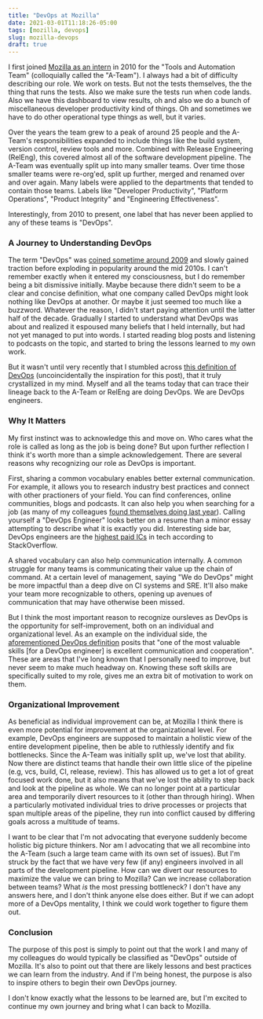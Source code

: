 ```yaml
---
title: "DevOps at Mozilla"
date: 2021-03-01T11:18:26-05:00
tags: [mozilla, devops]
slug: mozilla-devops
draft: true
---
```


I first joined [Mozilla as an intern](https://ahal.ca/blog/2011/why-mozilla-is-awesome/) in 2010 for
the "Tools and Automation Team" (colloquially called the "A-Team"). I always had a bit of
difficulty describing our role. We work on tests. But not the tests themselves, the the thing that
runs the tests. Also we make sure the tests run when code lands. Also we have this dashboard to view
results, oh and also we do a bunch of miscellaneous developer productivity kind of things. Oh and
sometimes we have to do other operational type things as well, but it varies.

Over the years the team grew to a peak of around 25 people and the A-Team's responsibilities
expanded to include things like the build system, version control, review tools and
more. Combined with Release Engineering (RelEng), this covered almost all of
the software development pipeline. The A-Team was eventually split up into many smaller
teams. Over time those smaller teams were re-org'ed, split up further, merged and renamed over and
over again. Many labels were applied to the departments that tended to contain those teams. Labels
like "Developer Productivity", "Platform Operations", "Product Integrity" and "Engineering
Effectiveness".

Interestingly, from 2010 to present, one label that has never been applied to any of these teams is
"DevOps".

<!--more-->

### A Journey to Understanding DevOps

The term "DevOps" was [coined sometime around
2009](https://devops.com/the-origins-of-devops-whats-in-a-name/) and slowly gained traction before
exploding in popularity around the mid 2010s. I can't remember exactly when it entered my
consciousness, but I do remember being a bit dismissive initially. Maybe because there didn't seem
to be a clear and concise definition, what one company called DevOps might look nothing like DevOps
at another. Or maybe it just seemed too much like a buzzword. Whatever the reason, I didn't start
paying attention until the latter half of the decade. Gradually I started to understand what DevOps
was about and realized it espoused many beliefs that I held internally, but had not yet managed to
put into words. I started reading blog posts and listening to podcasts on the topic, and started to
bring the lessons learned to my own work.

But it wasn't until very recently that I stumbled across [this definition of
DevOps](https://www.imaginarycloud.com/blog/devops-engineer/) (uncoincidentally the inspiration for
this post), that it truly crystallized in my mind. Myself and all the teams today that can trace
their lineage back to the A-Team or RelEng are doing DevOps. We are DevOps engineers.

### Why It Matters

My first instinct was to acknowledge this and move on. Who cares what the role is called as long
as the job is being done? But upon further reflection I think it's worth more than a simple
acknowledgement. There are several reasons why recognizing our role as DevOps is important.

First, sharing a common vocabulary enables better external communication. For example, it allows you
to research industry best practices and connect with other practioners of your field. You can find
conferences, online communities, blogs and podcasts. It can also help you when searching for a job
(as many of my colleagues [found themselves doing last
year](https://blog.mozilla.org/blog/2020/08/11/changing-world-changing-mozilla/)). Calling yourself
a "DevOps Engineer" looks better on a resume than a minor essay attempting to describe what it is
exactly you did. Interesting side bar, DevOps engineers are the [highest paid ICs](https://stackoverflow.blog/2020/02/12/stack-overflow-salary-reports-are-out-now-how-does-your-company-compare/) in tech according to
StackOverflow.

A shared vocabulary can also help communication internally. A common struggle for many teams is
communicating their value up the chain of command. At a certain level of management, saying "We do
DevOps" might be more impactful than a deep dive on CI systems and SRE. It'll also make your team more
recognizable to others, opening up avenues of communication that may have otherwise been missed.

But I think the most important reason to recognize oursleves as DevOps is the opportunity for
self-improvement, both on an individual and organizational level. As an example on the individual
side, the [aforementioned DevOps definition](https://www.imaginarycloud.com/blog/devops-engineer/)
posits that "one of the most valuable skills [for a DevOps engineer] is excellent communication and
cooperation". These are areas that I've long known that I personally need to improve, but never seem
to make much headway on. Knowing these soft skills are specifically suited to my role, gives me an
extra bit of motivation to work on them.


### Organizational Improvement

As beneficial as individual improvement can be, at Mozilla I think there is even more potential for
improvement at the organizational level. For example, DevOps engineers are supposed to maintain a
holistic view of the entire development pipeline, then be able to ruthlessly identify and fix
bottlenecks. Since the A-Team was initially split up, we've lost that ability. Now there are
distinct teams that handle their own little slice of the pipeline (e.g, vcs, build, CI, release,
review). This has allowed us to get a lot of great focused work done, but it also means that we've
lost the ability to step back and look at the pipeline as whole. We can no longer point at a
particular area and temporarily divert resources to it (other than through hiring). When a
particularly motivated individual tries to drive processes or projects that span multiple areas of
the pipeline, they run into conflict caused by differing goals across a multitude of teams.

I want to be clear that I'm not advocating that everyone suddenly become holistic big picture
thinkers. Nor am I advocating that we all recombine into the A-Team (such a large team came with
its own set of issues). But I'm struck by the fact that we have very few (if any) engineers involved
in all parts of the development pipeline. How can we divert our resources to maximize the value we
can bring to Mozilla? Can we increase collaboration between teams? What *is* the most pressing
bottleneck? I don't have any answers here, and I don't think anyone else does either.
But if we can adopt more of a DevOps mentality, I think we could work together to figure them out.

### Conclusion

The purpose of this post is simply to point out that the work I and many of my
colleagues do would typically be classified as "DevOps" outside of Mozilla. It's also to point out
that there are likely lessons and best practices we can learn from the industry. And if I'm being
honest, the purpose is also to inspire others to begin their own DevOps journey.

I don't know exactly what the lessons to be learned are, but I'm excited to continue my own
journey and bring what I can back to Mozilla.
